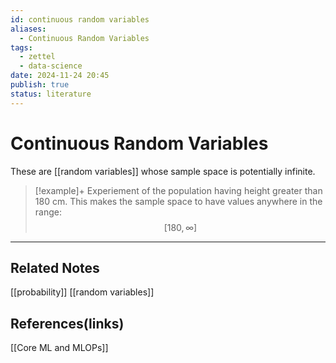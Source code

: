 ```yaml
---
id: continuous random variables
aliases:
  - Continuous Random Variables
tags:
  - zettel
  - data-science
date: 2024-11-24 20:45
publish: true
status: literature
---
```

# Continuous Random Variables

These are [[random variables]] whose sample space is potentially infinite. 

> [!example]+
> Experiement of the population having height greater than 180 cm. This makes the sample space to have values anywhere in the range: $$[180, \infty]$$

---
## Related Notes
[[probability]]
[[random variables]]

## References(links)
[[Core ML and MLOPs]]
